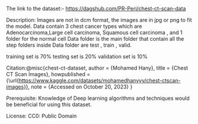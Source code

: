 The link to the dataset:- https://dagshub.com/PR-Peri/chest-ct-scan-data


Description: 
Images are not in dcm format, the images are in jpg or png to fit the model. Data contain 3 chest cancer types which are Adenocarcinoma,Large cell carcinoma, Squamous cell carcinoma , and 1 folder for the normal cell
Data folder is the main folder that contain all the step folders inside Data folder are test , train , valid.

training set is 70%
testing set is 20%
validation set is 10%


Citation:@misc{chest-ct-dataset,
  author = {Mohamed Hany},
  title = {Chest CT Scan Images},
  howpublished = {\url{https://www.kaggle.com/datasets/mohamedhanyyy/chest-ctscan-images}},
  note = {Accessed on October 20, 2023}
}

Prerequisite: Knowledge of Deep learning algorithms and techniques would be beneficial for using this dataset.

License: CC0: Public Domain
